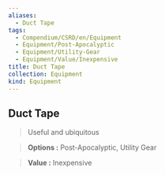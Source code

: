 ```yaml
---
aliases:
  - Duct Tape
tags:
  - Compendium/CSRD/en/Equipment
  - Equipment/Post-Apocalyptic
  - Equipment/Utility-Gear
  - Equipment/Value/Inexpensive
title: Duct Tape
collection: Equipment
kind: Equipment
---
```

## Duct Tape    
    
>Useful and ubiquitous    
> **Options :** Post-Apocalyptic, Utility Gear    
> **Value :** Inexpensive